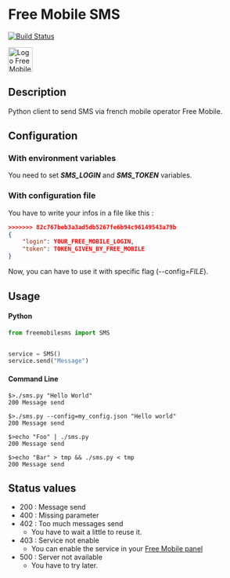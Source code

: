 # Free Mobile SMS

[![Build Status](https://travis-ci.org/hug33k/FreeMobileSMS.svg?branch=master)](https://travis-ci.org/hug33k/FreeMobileSMS)

<img src="http://www.universfreebox.com/UserFiles/image/freemobile(1).png" alt="Logo Free Mobile" height="50px;"/>

## Description

Python client to send SMS via french mobile operator Free Mobile.

## Configuration

### With environment variables

You need to set ___SMS_LOGIN___ and ___SMS_TOKEN___ variables.

### With configuration file

You have to write your infos in a file like this :

```json
>>>>>>> 82c767beb3a3ad5db5267fe6b94c96149543a79b
{
    "login": YOUR_FREE_MOBILE_LOGIN,
    "token": TOKEN_GIVEN_BY_FREE_MOBILE
}
```

Now, you can have to use it with specific flag (--config=_FILE_).

## Usage

#### Python

````python
from freemobilesms import SMS


service = SMS()
service.send("Message")
````

#### Command Line

```shell
$>./sms.py "Hello World"
200 Message send

$>./sms.py --config=my_config.json "Hello world"
200 Message send

$>echo "Foo" | ./sms.py
200 Message send

$>echo "Bar" > tmp && ./sms.py < tmp
200 Message send
```

## Status values

* 200 : Message send
* 400 : Missing parameter
* 402 : Too much messages send
    * You have to wait a little to reuse it.
* 403 : Service not enable
    * You can enable the service in your [Free Mobile panel](https://mobile.free.fr/moncompte/)
* 500 : Server not available
    * You have to try later.
